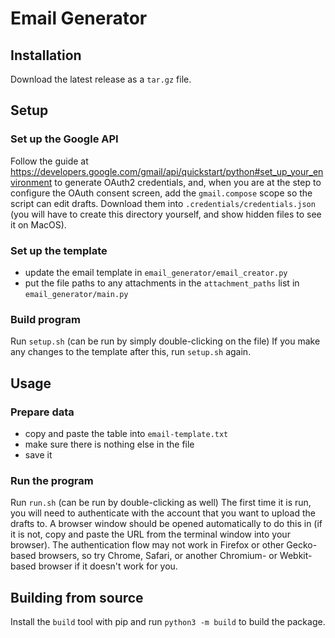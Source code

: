# Email Generator

## Installation
Download the latest release as a `tar.gz` file.

## Setup
### Set up the Google API
Follow the guide at https://developers.google.com/gmail/api/quickstart/python#set_up_your_environment to generate OAuth2 credentials, and, when you are at the step to configure the OAuth consent screen, add the `gmail.compose` scope so the script can edit drafts. Download them into `.credentials/credentials.json` (you will have to create this directory yourself, and show hidden files to see it on MacOS).
### Set up the template
- update the email template in `email_generator/email_creator.py`
- put the file paths to any attachments in the `attachment_paths` list in `email_generator/main.py`
### Build program
Run `setup.sh` (can be run by simply double-clicking on the file)
If you make any changes to the template after this, run `setup.sh` again.

## Usage
### Prepare data
- copy and paste the table into `email-template.txt`
- make sure there is nothing else in the file
- save it
### Run the program
Run `run.sh` (can be run by double-clicking as well)
The first time it is run, you will need to authenticate with the account that you want to upload the drafts to. A browser window should be opened automatically to do this in (if it is not, copy and paste the URL from the terminal window into your browser). The authentication flow may not work in Firefox or other Gecko-based browsers, so try Chrome, Safari, or another Chromium- or Webkit-based browser if it doesn't work for you.

## Building from source
Install the `build` tool with pip and run `python3 -m build` to build the package.